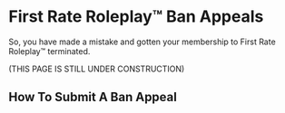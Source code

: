 # First Rate Roleplay™ Ban Appeals
So, you have made a mistake and gotten your membership to First Rate Roleplay™ terminated. 

(THIS PAGE IS STILL UNDER CONSTRUCTION)

## How To Submit A Ban Appeal
